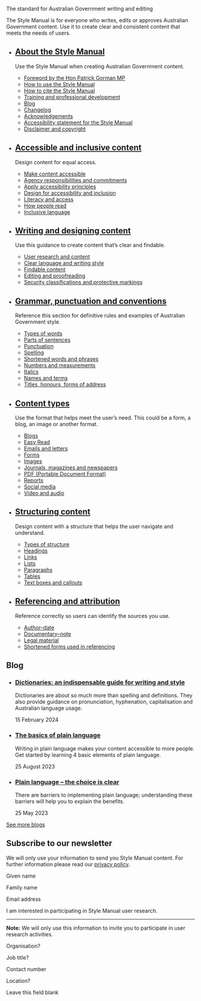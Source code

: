 The standard for Australian Government writing and editing

The Style Manual is for everyone who writes, edits or approves Australian Government content. Use it to create clear and consistent content that meets the needs of users.

*   [About the Style Manual](/about-style-manual)
    ---------------------------------------------
    
    Use the Style Manual when creating Australian Government content.
    
    *   [Foreword by the Hon Patrick Gorman MP](/about-style-manual/foreword-hon-patrick-gorman-mp)
    *   [How to use the Style Manual](/about-style-manual/how-use-style-manual)
    *   [How to cite the Style Manual](/about-style-manual/how-cite-style-manual)
    *   [Training and professional development](/about-style-manual/training-and-professional-development)
    *   [Blog](/about-style-manual/blog)
    *   [Changelog](/about-style-manual/changelog)
    *   [Acknowledgements](/about-style-manual/acknowledgements)
    *   [Accessibility statement for the Style Manual](/about-style-manual/accessibility-statement-style-manual)
    *   [Disclaimer and copyright](/about-style-manual/disclaimer-and-copyright)
    
*   [Accessible and inclusive content](/accessible-and-inclusive-content)
    ---------------------------------------------------------------------
    
    Design content for equal access.
    
    *   [Make content accessible](/accessible-and-inclusive-content/make-content-accessible)
    *   [Agency responsibilities and commitments](/accessible-and-inclusive-content/agency-responsibilities-and-commitments)
    *   [Apply accessibility principles](/accessible-and-inclusive-content/apply-accessibility-principles)
    *   [Design for accessibility and inclusion](/accessible-and-inclusive-content/design-accessibility-and-inclusion)
    *   [Literacy and access](/accessible-and-inclusive-content/literacy-and-access)
    *   [How people read](/accessible-and-inclusive-content/how-people-read)
    *   [Inclusive language](/accessible-and-inclusive-content/inclusive-language)
    
*   [Writing and designing content](/writing-and-designing-content)
    ---------------------------------------------------------------
    
    Use this guidance to create content that’s clear and findable.
    
    *   [User research and content](/writing-and-designing-content/user-research-and-content)
    *   [Clear language and writing style](/writing-and-designing-content/clear-language-and-writing-style)
    *   [Findable content](/writing-and-designing-content/findable-content)
    *   [Editing and proofreading](/writing-and-designing-content/editing-and-proofreading)
    *   [Security classifications and protective markings](/writing-and-designing-content/security-classifications-and-protective-markings)
    
*   [Grammar, punctuation and conventions](/grammar-punctuation-and-conventions)
    ----------------------------------------------------------------------------
    
    Reference this section for definitive rules and examples of Australian Government style.
    
    *   [Types of words](/grammar-punctuation-and-conventions/types-words)
    *   [Parts of sentences](/grammar-punctuation-and-conventions/parts-sentences)
    *   [Punctuation](/grammar-punctuation-and-conventions/punctuation)
    *   [Spelling](/grammar-punctuation-and-conventions/spelling)
    *   [Shortened words and phrases](/grammar-punctuation-and-conventions/shortened-words-and-phrases)
    *   [Numbers and measurements](/grammar-punctuation-and-conventions/numbers-and-measurements)
    *   [Italics](/grammar-punctuation-and-conventions/italics)
    *   [Names and terms](/grammar-punctuation-and-conventions/names-and-terms)
    *   [Titles, honours, forms of address](/grammar-punctuation-and-conventions/titles-honours-forms-address)
    
*   [Content types](/content-types)
    -------------------------------
    
    Use the format that helps meet the user’s need. This could be a form, a blog, an image or another format.
    
    *   [Blogs](/content-types/blogs)
    *   [Easy Read](/content-types/easy-read)
    *   [Emails and letters](/content-types/emails-and-letters)
    *   [Forms](/content-types/forms)
    *   [Images](/content-types/images)
    *   [Journals, magazines and newspapers](/content-types/journals-magazines-and-newspapers)
    *   [PDF (Portable Document Format)](/content-types/pdf-portable-document-format)
    *   [Reports](/content-types/reports)
    *   [Social media](/content-types/social-media)
    *   [Video and audio](/content-types/video-and-audio)
    
*   [Structuring content](/structuring-content)
    -------------------------------------------
    
    Design content with a structure that helps the user navigate and understand.
    
    *   [Types of structure](/structuring-content/types-structure)
    *   [Headings](/structuring-content/headings)
    *   [Links](/structuring-content/links)
    *   [Lists](/structuring-content/lists)
    *   [Paragraphs](/structuring-content/paragraphs)
    *   [Tables](/structuring-content/tables)
    *   [Text boxes and callouts](/structuring-content/text-boxes-and-callouts)
    
*   [Referencing and attribution](/referencing-and-attribution)
    -----------------------------------------------------------
    
    Reference correctly so users can identify the sources you use.
    
    *   [Author–date](/referencing-and-attribution/author-date)
    *   [Documentary–note](/referencing-and-attribution/documentary-note)
    *   [Legal material](/referencing-and-attribution/legal-material)
    *   [Shortened forms used in referencing](/referencing-and-attribution/shortened-forms-used-referencing)
    

Blog
----

*   ### [Dictionaries: an indispensable guide for writing and style](/blog/dictionaries-indispensable-guide-writing-and-style)
    
    Dictionaries are about so much more than spelling and definitions. They also provide guidance on pronunciation, hyphenation, capitalisation and Australian language usage.
    
    15 February 2024
    
*   ### [The basics of plain language](/blog/basics-plain-language)
    
    Writing in plain language makes your content accessible to more people. Get started by learning 4 basic elements of plain language.
    
    25 August 2023
    
*   ### [Plain language – the choice is clear](/blog/plain-language-choice-clear)
    
    There are barriers to implementing plain language; understanding these barriers will help you to explain the benefits.
    
    25 May 2023
    

[See more blogs](/about-style-manual/blog)

Subscribe to our newsletter
---------------------------

We will only use your information to send you Style Manual content. For further information please read our [privacy policy](https://www.apsc.gov.au/privacy).

Given name 

Family name 

Email address 

 I am interested in participating in Style Manual user research.

* * *

**Note:** We will only use this information to invite you to participate in user research activities.

Organisation? 

Job title? 

Contact number 

Location? 

   

Leave this field blank
